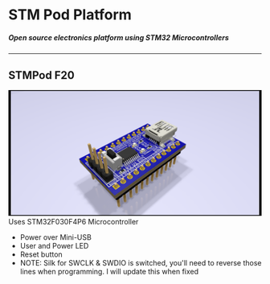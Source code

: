 # STM Pod Platform  

##### Open source electronics platform using STM32 Microcontrollers
------
## STMPod F20  
![](F20_Preview.png)  
Uses STM32F030F4P6 Microcontroller  
* Power over Mini-USB  
* User and Power LED  
* Reset button
* NOTE: Silk for SWCLK & SWDIO is switched, you'll need to reverse those lines when programming. I will update this when fixed
